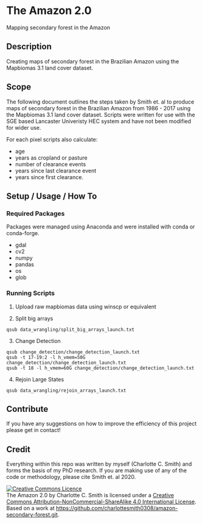 # The Amazon 2.0
Mapping secondary forest in the Amazon

## Description
Creating maps of secondary forest in the Brazilian Amazon using the Mapbiomas 3.1 land cover dataset.


## Scope
The following document outlines the steps taken by Smith et. al to produce maps of secondary forest in the Brazilian Amazon from 1986 - 2017 using the Mapbiomas 3.1 land cover dataset. Scripts were written for use with the SGE based Lancaster Univeristy HEC system and have not been modified for wider use. 

For each pixel scripts also calculate: 
- age 
- years as cropland or pasture
- number of clearance events
- years since last clearance event
- years since first clearance. 


## Setup / Usage / How To

### Required Packages
Packages were managed using Anaconda and were installed with conda or conda-forge.
- gdal
- cv2
- numpy
- pandas
- os
- glob

### Running Scripts
1. Upload raw mapbiomas data using winscp or equivalent

2. Split big arrays
```
qsub data_wrangling/split_big_arrays_launch.txt
```

3. Change Detection
```
qsub change_detection/change_detection_launch.txt
qsub -t 17-19:2 -l h_vmem=50G change_detection/change_detection_launch.txt
qsub -t 18 -l h_vmem=60G change_detection/change_detection_launch.txt
```

4. Rejoin Large States
```
qsub data_wrangling/rejoin_arrays_launch.txt
```

## Contribute
If you have any suggestions on how to improve the efficiency of this project please get in contact!

## Credit
Everything within this repo was written by myself (Charlotte C. Smith) and forms the basis of my PhD research. If you are making use of any of the code or methodology, please cite Smith et. al 2020.

<a rel="license" href="http://creativecommons.org/licenses/by-nc-sa/4.0/"><img alt="Creative Commons Licence" style="border-width:0" src="https://i.creativecommons.org/l/by-nc-sa/4.0/88x31.png" /></a><br /><span xmlns:dct="http://purl.org/dc/terms/" property="dct:title">The Amazon 2.0</span> by <span xmlns:cc="http://creativecommons.org/ns#" property="cc:attributionName">Charlotte C. Smith</span> is licensed under a <a rel="license" href="http://creativecommons.org/licenses/by-nc-sa/4.0/">Creative Commons Attribution-NonCommercial-ShareAlike 4.0 International License</a>.<br />Based on a work at <a xmlns:dct="http://purl.org/dc/terms/" href="https://github.com/charlottesmith0308/amazon-secondary-forest.git" rel="dct:source">https://github.com/charlottesmith0308/amazon-secondary-forest.git</a>.
